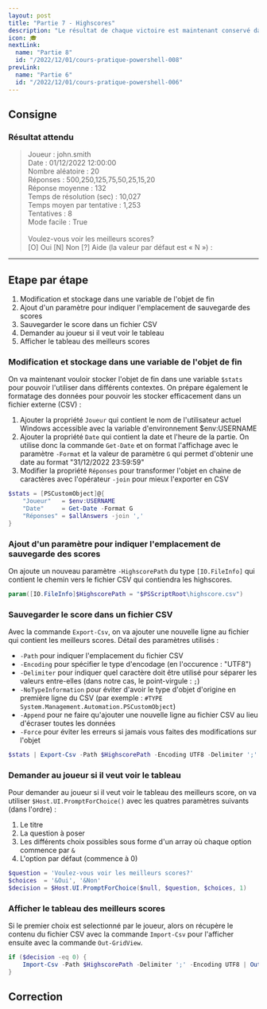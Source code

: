 ```yaml
---
layout: post
title: "Partie 7 - Highscores"
description: "Le résultat de chaque victoire est maintenant conservé dans un fichier externe pour stocker toutes les tentatives du joueur"
icon: 🎓
nextLink:
  name: "Partie 8"
  id: "/2022/12/01/cours-pratique-powershell-008"
prevLink:
  name: "Partie 6"
  id: "/2022/12/01/cours-pratique-powershell-006"
---
```


## Consigne

### Résultat attendu

> Joueur                    : john.smith\
> Date                      : 01/12/2022 12:00:00\
> Nombre aléatoire          : 20\
> Réponses                  : 500,250,125,75,50,25,15,20\
> Réponse moyenne           : 132\
> Temps de résolution (sec) : 10,027\
> Temps moyen par tentative : 1,253\
> Tentatives                : 8\
> Mode facile               : True\
> \
> Voulez-vous voir les meilleurs scores?\
> [O] Oui  [N] Non  [?] Aide (la valeur par défaut est « N ») :

---

## Etape par étape

1. Modification et stockage dans une variable de l'objet de fin
2. Ajout d'un paramètre pour indiquer l'emplacement de sauvegarde des scores
3. Sauvegarder le score dans un fichier CSV
4. Demander au joueur si il veut voir le tableau
5. Afficher le tableau des meilleurs scores

### Modification et stockage dans une variable de l'objet de fin

On va maintenant vouloir stocker l'objet de fin dans une variable `$stats` pour pouvoir l'utiliser dans différents contextes. On prépare également le formatage des données pour pouvoir les stocker efficacement dans un fichier externe (CSV) :

1. Ajouter la propriété `Joueur` qui contient le nom de l'utilisateur actuel Windows accessible avec la variable d'environnement $env:USERNAME
2. Ajouter la propriété `Date` qui contient la date et l'heure de la partie. On utilise donc la commande `Get-Date` et on format l'affichage avec le paramètre `-Format` et la valeur de paramètre `G` qui permet d'obtenir une date au format "31/12/2022 23:59:59"
3. Modifier la propriété `Réponses` pour transformer l'objet en chaine de caractères avec l'opérateur `-join` pour mieux l'exporter en CSV

```powershell
$stats = [PSCustomObject]@{
    "Joueur"   = $env:USERNAME
    "Date"     = Get-Date -Format G
    "Réponses" = $allAnswers -join ','
}
```

### Ajout d'un paramètre pour indiquer l'emplacement de sauvegarde des scores

On ajoute un nouveau paramètre `-HighscorePath` du type `[IO.FileInfo]` qui contient le chemin vers le fichier CSV qui contiendra les highscores.

```powershell
param([IO.FileInfo]$HighscorePath = "$PSScriptRoot\highscore.csv")
```

### Sauvegarder le score dans un fichier CSV

Avec la commande `Export-Csv`, on va ajouter une nouvelle ligne au fichier qui contient les meilleurs scores. Détail des paramètres utilisés :

- `-Path` pour indiquer l'emplacement du fichier CSV
- `-Encoding` pour spécifier le type d'encodage (en l'occurence : "UTF8")
- `-Delimiter` pour indiquer quel caractère doit être utilisé pour séparer les valeurs entre-elles (dans notre cas, le point-virgule : `;`)
- `-NoTypeInformation` pour éviter d'avoir le type d'objet d'origine en première ligne du CSV (par exemple : `#TYPE System.Management.Automation.PSCustomObject`)
- `-Append` pour ne faire qu'ajouter une nouvelle ligne au fichier CSV au lieu d'écraser toutes les données
- `-Force` pour éviter les erreurs si jamais vous faites des modifications sur l'objet

```powershell
$stats | Export-Csv -Path $HighscorePath -Encoding UTF8 -Delimiter ';' -NoTypeInformation -Append -Force
```

### Demander au joueur si il veut voir le tableau

Pour demander au joueur si il veut voir le tableau des meilleurs score, on va utiliser `$Host.UI.PromptForChoice()` avec les quatres paramètres suivants (dans l'ordre) :  

1. Le titre
2. La question à poser 
3. Les différents choix possibles sous forme d'un array où chaque option commence par `&`
4. L'option par défaut (commence à 0)

```powershell
$question = 'Voulez-vous voir les meilleurs scores?'
$choices  = '&Oui', '&Non'
$decision = $Host.UI.PromptForChoice($null, $question, $choices, 1)
```

### Afficher le tableau des meilleurs scores

Si le premier choix est selectionné par le joueur, alors on récupère le contenu du fichier CSV avec la commande `Import-Csv` pour l'afficher ensuite avec la commande `Out-GridView`.

```powershell
if ($decision -eq 0) {
    Import-Csv -Path $HighscorePath -Delimiter ';' -Encoding UTF8 | Out-GridView -Title "Meilleurs scores"
}
```

## Correction

```powershell


```

